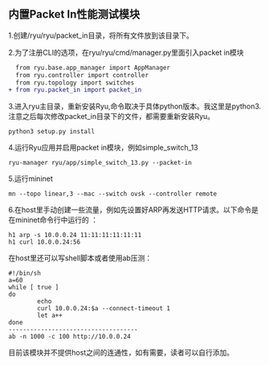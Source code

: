 内置Packet In性能测试模块
------
1.创建/ryu/ryu/packet_in目录，将所有文件放到该目录下。

2.为了注册CLI的选项，在ryu/ryu/cmd/manager.py里面引入packet in模块
```diff
  from ryu.base.app_manager import AppManager
  from ryu.controller import controller
  from ryu.topology import switches
+ from ryu.packet_in import packet_in
```
3.进入ryu主目录，重新安装Ryu,命令取决于具体python版本。我这里是python3.注意之后每次修改packet_in目录下的文件，都需要重新安装Ryu。

    python3 setup.py install

4.运行Ryu应用并启用packet in模块，例如simple_switch_13

    ryu-manager ryu/app/simple_switch_13.py --packet-in

5.运行mininet

    mn --topo linear,3 --mac --switch ovsk --controller remote

6.在host里手动创建一些流量，例如先设置好ARP再发送HTTP请求。以下命令是在mininet命令行中运行的
：

    h1 arp -s 10.0.0.24 11:11:11:11:11:11
    h1 curl 10.0.0.24:56
在host里还可以写shell脚本或者使用ab压测：
 
    #!/bin/sh
    a=60
    while [ true ]
    do
            echo 
            curl 10.0.0.24:$a --connect-timeout 1
            let a++
    done
    ------------------------------------
    ab -n 1000 -c 100 http://10.0.0.24

目前该模块并不提供host之间的连通性，如有需要，读者可以自行添加。
